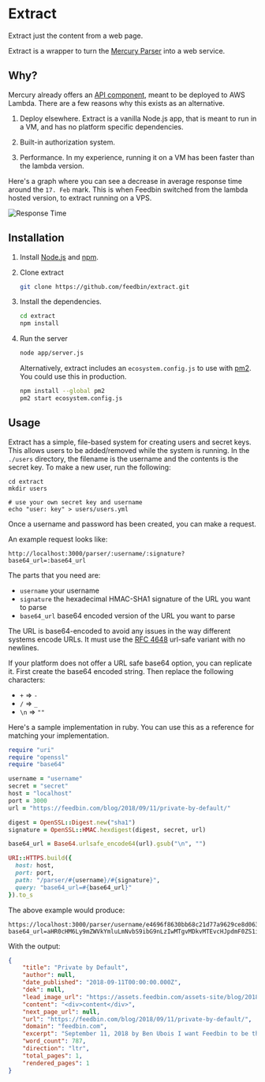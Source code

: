 Extract
=======

Extract just the content from a web page.

Extract is a wrapper to turn the [Mercury Parser](https://github.com/postlight/parser) into a web service.

Why?
----

Mercury already offers an [API component](https://github.com/postlight/parser-api), meant to be deployed to AWS Lambda. There are a few reasons why this exists as an alternative.

1. Deploy elsewhere. Extract is a vanilla Node.js app, that is meant to run in a VM, and has no platform specific dependencies.

2. Built-in authorization system.

3. Performance. In my experience, running it on a VM has been faster than the lambda version.

Here's a graph where you can see a decrease in average response time around the `17. Feb` mark. This is when Feedbin switched from the lambda hosted version, to extract running on a VPS.

![Response Time](https://user-images.githubusercontent.com/133809/53254496-54e85b00-3678-11e9-949a-f61824a4ac96.png)

Installation
------------

1. Install [Node.js](https://nodejs.org/en/) and [npm](https://www.npmjs.com/).

2. Clone extract

    ```bash
    git clone https://github.com/feedbin/extract.git
    ```

3. Install the dependencies.

    ```bash
    cd extract
    npm install
    ```

4. Run the server

    ```bash
    node app/server.js
    ```

    Alternatively, extract includes an `ecosystem.config.js` to use with [pm2](https://github.com/Unitech/pm2). You could use this in production.

    ```bash
    npm install --global pm2
    pm2 start ecosystem.config.js
    ```

Usage
-----

Extract has a simple, file-based system for creating users and secret keys. This allows users to be added/removed while the system is running. In the `./users` directory, the filename is the username and the contents is the secret key. To make a new user, run the following:

```
cd extract
mkdir users

# use your own secret key and username
echo "user: key" > users/users.yml
```

Once a username and password has been created, you can make a request.

An example request looks like:

```
http://localhost:3000/parser/:username/:signature?base64_url=:base64_url
```

The parts that you need are:

- `username` your username
- `signature` the hexadecimal HMAC-SHA1 signature of the URL you want to parse
- `base64_url` base64 encoded version of the URL you want to parse

The URL is base64-encoded to avoid any issues in the way different systems encode URLs. It must use the [RFC 4648](https://tools.ietf.org/html/rfc4648#section-5) url-safe variant with no newlines.

If your platform does not offer a URL safe base64 option, you can replicate it. First create the base64 encoded string. Then replace the following characters:

- `+` => `-`
- `/` => `_`
- `\n` => `""`

Here's a sample implementation in ruby. You can use this as a reference for matching your implementation.

```ruby
require "uri"
require "openssl"
require "base64"

username = "username"
secret = "secret"
host = "localhost"
port = 3000
url = "https://feedbin.com/blog/2018/09/11/private-by-default/"

digest = OpenSSL::Digest.new("sha1")
signature = OpenSSL::HMAC.hexdigest(digest, secret, url)

base64_url = Base64.urlsafe_encode64(url).gsub("\n", "")

URI::HTTPS.build({
  host: host,
  port: port,
  path: "/parser/#{username}/#{signature}",
  query: "base64_url=#{base64_url}"
}).to_s
```

The above example would produce:

```
https://localhost:3000/parser/username/e4696f8630bb68c21d77a9629ce8d063d8e5f81c?base64_url=aHR0cHM6Ly9mZWVkYmluLmNvbS9ibG9nLzIwMTgvMDkvMTEvcHJpdmF0ZS1ieS1kZWZhdWx0Lw==
```

With the output:

```json
{
    "title": "Private by Default",
    "author": null,
    "date_published": "2018-09-11T00:00:00.000Z",
    "dek": null,
    "lead_image_url": "https://assets.feedbin.com/assets-site/blog/2018-09-11/embed-3f43088538ae5ed7e585c00013adc13a915fd35de31990b3081a085b963ed7dd.png",
    "content": "<div>content</div>",
    "next_page_url": null,
    "url": "https://feedbin.com/blog/2018/09/11/private-by-default/",
    "domain": "feedbin.com",
    "excerpt": "September 11, 2018 by Ben Ubois I want Feedbin to be the opposite of Big Social. I think people should have the right not to be tracked on the Internet and Feedbin can help facilitate that. Since&hellip;",
    "word_count": 787,
    "direction": "ltr",
    "total_pages": 1,
    "rendered_pages": 1
}
```
